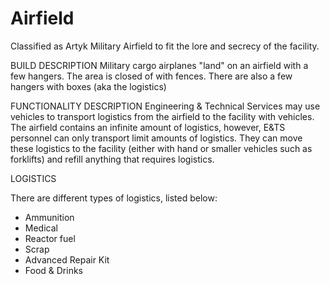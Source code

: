 # Airfield

Classified as Artyk Military Airfield to fit the lore and secrecy of the facility.

BUILD DESCRIPTION
Military cargo airplanes "land" on an airfield with a few hangers. The area is closed of with fences. There are also a few hangers with boxes (aka the logistics)

FUNCTIONALITY DESCRIPTION
Engineering & Technical Services may use vehicles to transport logistics from the airfield to the facility with vehicles. The airfield contains an infinite amount of logistics, however, E&TS personnel can only transport limit amounts of logistics. They can move these logistics to the facility (either with hand or smaller vehicles such as forklifts) and refill anything that requires logistics.

LOGISTICS

There are different types of logistics, listed below:

- Ammunition
- Medical
- Reactor fuel
- Scrap
- Advanced Repair Kit
- Food & Drinks
